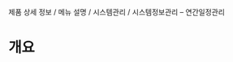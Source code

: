 <!--breadcrumb:제품 상세 정보 / 메뉴 설명 / 시스템관리 / 시스템정보관리 – 연간일정관리--><span class="md-breadcrumb">제품 상세 정보 / 메뉴 설명 / 시스템관리 / 시스템정보관리 – 연간일정관리</span>
# 개요
